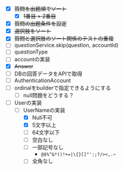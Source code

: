- [x] ~~質問を出題順でソート~~
  - [x] ~~1番目 > 2番目~~
- [x] ~~質問の出題条件を設定~~
- [x] ~~選択肢をソート~~
- [x] ~~質問と選択肢のソート関係のテストの重複~~
- [ ] questionService.skip(question, accountId)
- [ ] questionType
- [ ] accountの実装
- [x] ~~Answer~~
- [ ] DBの回答データをAPIで取得
- [ ] AuthenticationAccount
- [ ] ordinalをbuilderで指定できるようにする
  - [ ] null問題をどうする？
- [ ] Userの実装
  - [ ] UserNameの実装
    - [x] Null不可
    - [x] 5文字以上
    - [ ] 64文字以下
    - [ ] 空白なし
    - [ ] 一部記号なし
      - `@$%^&*()!+=|\{}[]"':;?/><,.~`
    - [ ] 全角なし